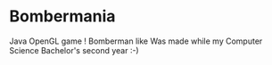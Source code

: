 Bombermania
===========

Java OpenGL game ! Bomberman like
Was made while my Computer Science Bachelor's second year :-)
